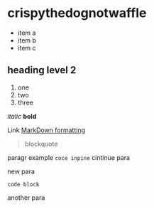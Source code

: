 # crispythedognotwaffle
- item a
- item b
- item c

## heading level 2
1. one
2. two
3. three

*italic* **bold**

Link [MarkDown formatting](https://daringfireball.net/projects/markdown/)

> blockquote

paragr example `coce inpine`
cintinue para

new para

```
code block
```

another para
